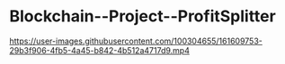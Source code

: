 # Blockchain--Project--ProfitSplitter

https://user-images.githubusercontent.com/100304655/161609753-29b3f906-4fb5-4a45-b842-4b512a4717d9.mp4


